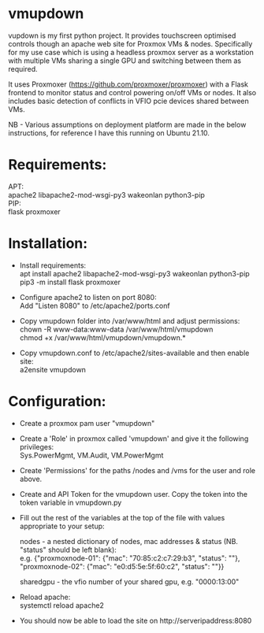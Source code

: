 # vmupdown
vupdown is my first python project. It provides touchscreen optimised controls though an apache web site for Proxmox VMs & nodes. Specifically for my use case which is using a headless proxmox server as a workstation with multiple VMs sharing a single GPU and switching between them as required.

It uses Proxmoxer (https://github.com/proxmoxer/proxmoxer) with a Flask frontend to monitor status and control powering on/off VMs or nodes. It also includes basic detection of conflicts in VFIO pcie devices shared between VMs.

NB - Various assumptions on deployment platform are made in the below instructions, for reference I have this running on Ubuntu 21.10.

# Requirements:
APT:
<br />apache2 libapache2-mod-wsgi-py3 wakeonlan python3-pip
<br />PIP:
<br />flask proxmoxer

# Installation:
- Install requirements:
<br />apt install apache2 libapache2-mod-wsgi-py3 wakeonlan python3-pip
<br />pip3 -m install flask proxmoxer
- Configure apache2 to listen on port 8080:
<br />Add "Listen 8080" to /etc/apache2/ports.conf

- Copy vmupdown folder into /var/www/html and adjust permissions:<br />
chown -R www-data:www-data /var/www/html/vmupdown<br />
chmod +x /var/www/html/vmupdown/vmupdown.*

- Copy vmupdown.conf to /etc/apache2/sites-available and then enable site:
<br />a2ensite vmupdown

# Configuration:
- Create a proxmox pam user "vmupdown"
- Create a 'Role' in proxmox called 'vmupdown' and give it the following privileges:
<br />Sys.PowerMgmt, VM.Audit, VM.PowerMgmt
- Create 'Permissions' for the paths /nodes and /vms for the user and role above.
- Create and API Token for the vmupdown user. Copy the token into the token variable in vmupdown.py
- Fill out the rest of the variables at the top of the file with values appropriate to your setup:
  
  nodes - a nested dictionary of nodes, mac addresses & status (NB. "status" should be left blank):
  <br />e.g. {"proxmoxnode-01": {"mac": "70:85:c2:c7:29:b3", "status": ""}, "proxmoxnode-02": {"mac": "e0:d5:5e:5f:60:c2", "status": ""}}

  sharedgpu - the vfio number of your shared gpu, e.g. "0000:13:00"

- Reload apache:
<br />systemctl reload apache2

- You should now be able to load the site on http://serveripaddress:8080
